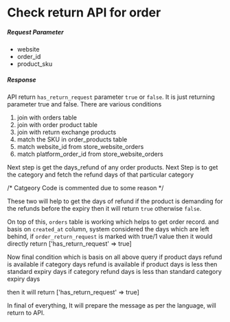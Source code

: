 # Check return API for order

##### Request Parameter
- website
- order_id
- product_sku

##### Response
API return `has_return_request` parameter `true` or `false`. It is just returning parameter true and false. There are various conditions 
1. join with orders table
2. join with order product table
3. join with return exchange products
4. match the SKU in order_products table
5. match website_id from store_website_orders
6. match platform_order_id from store_website_orders

Next step is get the days_refund of any order products. 
Next Step is to get the category and fetch the refund days of that particular category

/*
Catgeory Code is commented due to some reason
*/

These two will help to get the days of refund if the product is demanding for the refunds before the expiry then it will return `true` otherwise `false`. 

On top of this, `orders` table is working which helps to get order record. and basis on `created_at` column, system considered the days which are left behind, if `order_return_request` is marked with true/1 value then it would directly return 
['has_return_request' => true]


Now final condition which is basis on all above query
if product days refund is available
if category days refund is available
if product days is less then standard expiry days
if category refund days is less than standard category expiry days

then it will return 
['has_return_request' => true]

In final of everything, It will prepare the message as per the language, will return to API.





